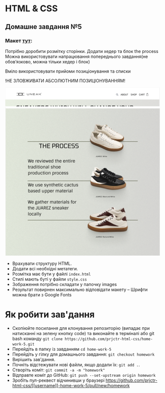 # HTML & CSS

## Домашне завдання №5

### Макет [тут](https://www.figma.com/file/C8BjRoCL25QL1stXbxjgOA/Front-end-Beginning-1.3---2.1?node-id=297-6&t=B5REntngt3q9dI8L-0):

Потрібно доробити розмітку сторінки.
Додати хедер та блок the process
Можна використовувати напрацювання попереднього завдання(не обовʼязково, можна тільки хедер і блок)

Вміло використовувати прийоми позиціонування та списки

!НЕ ЗЛОВЖИВАТИ АБСОЛЮТНИМ ПОЗИЦІОНУВАННЯМ!

![Шапка](./images/header.png)
![Блок процессу](./images/theprocess.png)

- Врахувати структуру HTML.
- Додати всі необхідні метатеги.
- Розмітка має бути у файлі `index.html`
- Стилі мають буті у файли `style.css`
- Зображення потрібно складати у папочку images
- Результат повирнен максимально відповідати макету
– Шрифти можна брати з Google Fonts

# Як робити зав'дання

- Скопіюйте посилання для клонування репозиторію (випадає при натисканні на зелену кнопку code) та виконайте в терміналі або git bash команду `git clone https://github.com/prjctr-html-css/home-work-5.git`
- Перейдіть в папку із завданням `cd home-work-5`
- Перейдіть у гілку для домашнього завдання: `git checkout homework`
- Вирішить зав'дання.
- Почніть відстежувати нові файли, якщо додали їх: `git add .`.
- Створіть коміт: `git commit -a -m "homework"`
- Відправте коміт до GitHub: `git push --set-upstream origin homework`
- Зробіть пул-реквест відчинивши у браузері https://github.com/prjctr-html-css/[[username]]-home-work-5/pull/new/homework
